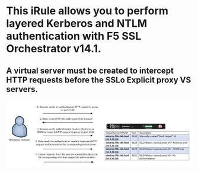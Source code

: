 # This iRule allows you to perform layered Kerberos and NTLM authentication with F5 SSL Orchestrator v14.1. 
## A virtual server must be created to intercept HTTP requests before the SSLo Explicit proxy VS servers. 
![iRule Workflow](https://raw.githubusercontent.com/megamattzilla/iRules/master/SSLO_AuthHelper/irule_flow.png)
